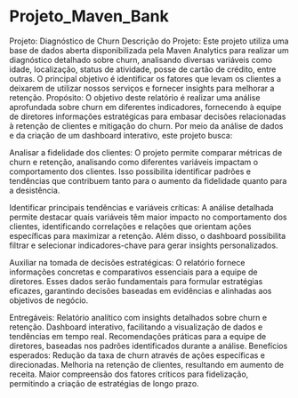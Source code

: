 # Projeto_Maven_Bank
Projeto: Diagnóstico de Churn
Descrição do Projeto:
Este projeto utiliza uma base de dados aberta disponibilizada pela Maven Analytics para realizar um diagnóstico detalhado sobre churn, analisando diversas variáveis como idade, localização, status de atividade, posse de cartão de crédito, entre outras. O principal objetivo é identificar os fatores que levam os clientes a deixarem de utilizar nossos serviços e fornecer insights para melhorar a retenção.
Propósito:
O objetivo deste relatório é realizar uma análise aprofundada sobre churn em diferentes indicadores, fornecendo à equipe de diretores informações estratégicas para embasar decisões relacionadas à retenção de clientes e mitigação do churn. Por meio da análise de dados e da criação de um dashboard interativo, este projeto busca:

Analisar a fidelidade dos clientes: O projeto permite comparar métricas de churn e retenção, analisando como diferentes variáveis impactam o comportamento dos clientes. Isso possibilita identificar padrões e tendências que contribuem tanto para o aumento da fidelidade quanto para a desistência.

Identificar principais tendências e variáveis críticas: A análise detalhada permite destacar quais variáveis têm maior impacto no comportamento dos clientes, identificando correlações e relações que orientam ações específicas para maximizar a retenção. Além disso, o dashboard possibilita filtrar e selecionar indicadores-chave para gerar insights personalizados.

Auxiliar na tomada de decisões estratégicas: O relatório fornece informações concretas e comparativos essenciais para a equipe de diretores. Esses dados serão fundamentais para formular estratégias eficazes, garantindo decisões baseadas em evidências e alinhadas aos objetivos de negócio.

Entregáveis:
Relatório analítico com insights detalhados sobre churn e retenção.
Dashboard interativo, facilitando a visualização de dados e tendências em tempo real.
Recomendações práticas para a equipe de diretores, baseadas nos padrões identificados durante a análise.
Benefícios esperados:
Redução da taxa de churn através de ações específicas e direcionadas.
Melhoria na retenção de clientes, resultando em aumento de receita.
Maior compreensão dos fatores críticos para fidelização, permitindo a criação de estratégias de longo prazo.
